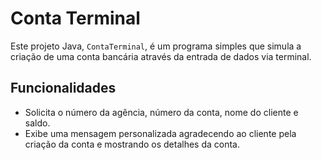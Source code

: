 # Conta Terminal

Este projeto Java, `ContaTerminal`, é um programa simples que simula a criação de uma conta bancária através da entrada de dados via terminal.

## Funcionalidades

- Solicita o número da agência, número da conta, nome do cliente e saldo.
- Exibe uma mensagem personalizada agradecendo ao cliente pela criação da conta e mostrando os detalhes da conta.

